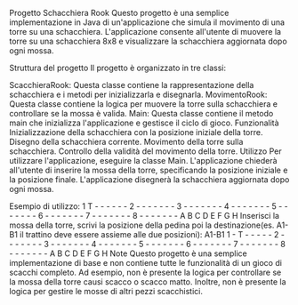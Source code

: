 Progetto Schacchiera Rook
Questo progetto è una semplice implementazione in Java di un'applicazione che simula il movimento di una torre su una schacchiera. L'applicazione consente all'utente di muovere la torre su una schacchiera 8x8 e visualizzare la schacchiera aggiornata dopo ogni mossa.

Struttura del progetto
Il progetto è organizzato in tre classi:

ScacchieraRook: Questa classe contiene la rappresentazione della schacchiera e i metodi per inizializzarla e disegnarla.
MovimentoRook: Questa classe contiene la logica per muovere la torre sulla schacchiera e controllare se la mossa è valida.
Main: Questa classe contiene il metodo main che inizializza l'applicazione e gestisce il ciclo di gioco.
Funzionalità
Inizializzazione della schacchiera con la posizione iniziale della torre.
Disegno della schacchiera corrente.
Movimento della torre sulla schacchiera.
Controllo della validità del movimento della torre.
Utilizzo
Per utilizzare l'applicazione, eseguire la classe Main. L'applicazione chiederà all'utente di inserire la mossa della torre, specificando la posizione iniziale e la posizione finale. L'applicazione disegnerà la schacchiera aggiornata dopo ogni mossa.

Esempio di utilizzo:
1 T - - - - - -
2 - - - - - - -
3 - - - - - - -
4 - - - - - - -
5 - - - - - - -
6 - - - - - - -
7 - - - - - - -
8 - - - - - - -
  A B C D E F G H
Inserisci la mossa della torre, scrivi la posizione della pedina poi la destinazione(es. A1-B1 il trattino deve essere assieme alle due posizioni): A1-B1
1 - T - - - - -
2 - - - - - - -
3 - - - - - - -
4 - - - - - - -
5 - - - - - - -
6 - - - - - - -
7 - - - - - - -
8 - - - - - - -
  A B C D E F G H
Note
Questo progetto è una semplice implementazione di base e non contiene tutte le funzionalità di un gioco di scacchi completo. Ad esempio, non è presente la logica per controllare se la mossa della torre causi scacco o scacco matto. Inoltre, non è presente la logica per gestire le mosse di altri pezzi scacchistici.
